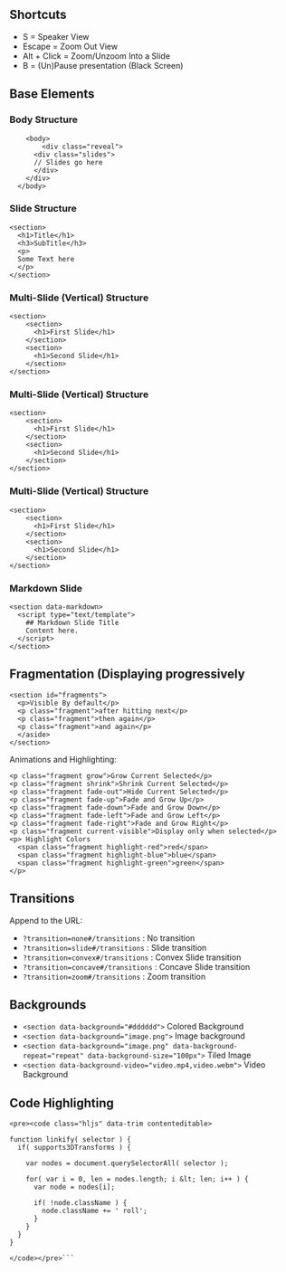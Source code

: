 ## Shortcuts
* S = Speaker View
* Escape = Zoom Out View
* Alt + Click = Zoom/Unzoom Into a Slide
* B = (Un)Pause presentation (Black Screen)

## Base Elements

### Body Structure
```
	<body>
		<div class="reveal">
      <div class="slides">
      // Slides go here
      </div>
    </div>
  </body>
```

### Slide Structure
```
<section>
  <h1>Title</h1>
  <h3>SubTitle</h3>
  <p>
  Some Text here
  </p>
</section>
```
### Multi-Slide (Vertical) Structure
```
<section>
    <section>
      <h1>First Slide</h1>
    </section>
    <section>
      <h1>Second Slide</h1>
    </section>    
</section>
```

### Multi-Slide (Vertical) Structure
```
<section>
    <section>
      <h1>First Slide</h1>
    </section>
    <section>
      <h1>Second Slide</h1>
    </section>    
</section>
```

### Multi-Slide (Vertical) Structure
```
<section>
    <section>
      <h1>First Slide</h1>
    </section>
    <section>
      <h1>Second Slide</h1>
    </section>    
</section>
```

### Markdown Slide
```
<section data-markdown>
  <script type="text/template">
    ## Markdown Slide Title
    Content here.
  </script>
</section>
```

## Fragmentation (Displaying progressively
```
<section id="fragments">
  <p>Visible By default</p>
  <p class="fragment">after hitting next</p>
  <p class="fragment">then again</p>
  <p class="fragment">and again</p>
  </aside>
</section>
```
Animations and Highlighting:
```
<p class="fragment grow">Grow Current Selected</p>
<p class="fragment shrink">Shrink Current Selected</p>
<p class="fragment fade-out">Hide Current Selected</p>
<p class="fragment fade-up">Fade and Grow Up</p>
<p class="fragment fade-down">Fade and Grow Down</p>
<p class="fragment fade-left">Fade and Grow Left</p>
<p class="fragment fade-right">Fade and Grow Right</p>
<p class="fragment current-visible">Display only when selected</p>
<p> Highlight Colors
  <span class="fragment highlight-red">red</span>
  <span class="fragment highlight-blue">blue</span>
  <span class="fragment highlight-green">green</span>
</p>
```

## Transitions
Append to the URL:
* `?transition=none#/transitions` : No transition
* `?transition=slide#/transitions` : Slide transition
* `?transition=convex#/transitions` : Convex Slide transition
* `?transition=concave#/transitions` : Concave Slide transition
* `?transition=zoom#/transitions` : Zoom transition

## Backgrounds
* `<section data-background="#dddddd">` Colored Background
* `<section data-background="image.png">` Image background
* `<section data-background="image.png" data-background-repeat="repeat" data-background-size="100px">` Tiled Image
* `<section data-background-video="video.mp4,video.webm">` Video Background

## Code Highlighting
```
<pre><code class="hljs" data-trim contenteditable>

function linkify( selector ) {
  if( supports3DTransforms ) {

    var nodes = document.querySelectorAll( selector );

    for( var i = 0, len = nodes.length; i &lt; len; i++ ) {
      var node = nodes[i];

      if( !node.className ) {
        node.className += ' roll';
      }
    }
  }
}

</code></pre>```